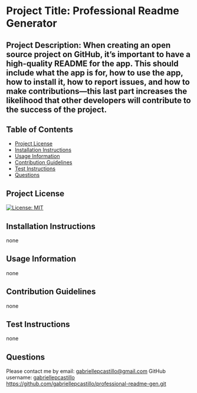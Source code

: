 
  # Project Title: Professional Readme Generator 
  ## Project Description: When creating an open source project on GitHub, it’s important to have a high-quality README for the app. This should include what the app is for, how to use the app, how to install it, how to report issues, and how to make contributions—this last part increases the likelihood that other developers will contribute to the success of the project.
  ## Table of Contents
  - [Project License](#projectLicense)
  - [Installation Instructions](#projectInstallationInstructions)
  - [Usage Information](#projectUsageInformation)
  - [Contribution Guidelines](#projectContributionGuidelines)
  - [Test Instructions](#projectTestInstructions)
  - [Questions](#questions)

  ## Project License
  [![License: MIT](https://img.shields.io/badge/License-MIT-yellow.svg)](https://opensource.org/licenses/MIT)

  ## Installation Instructions
  none

  ## Usage Information
  none 

  ## Contribution Guidelines
  none 

  ## Test Instructions
  none 

  ## Questions
  Please contact me by email: gabriellepcastillo@gmail.com
  GitHub username: [gabriellepcastillo](http://github.com/gabriellepcastillo)
  https://github.com/gabriellepcastillo/professional-readme-gen.git
 
  
